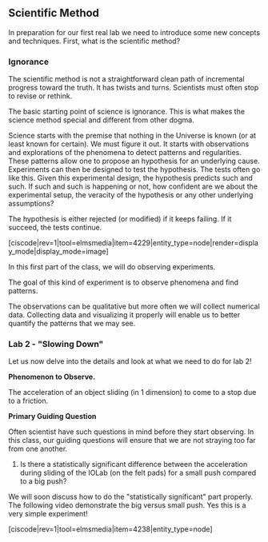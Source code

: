 ## Scientific Method

In preparation for our first real lab we need to introduce some new concepts and techniques. First, what is the scientific method?

### Ignorance

The scientific method is not a straightforward clean path of incremental progress toward the truth. It has twists and turns. Scientists must often stop to revise or rethink. 

The basic starting point of science is ignorance. This is what makes the science method special and different from other dogma. 

Science starts with the premise that nothing in the Universe is known (or at least known for certain). We must figure it out. It starts with observations and explorations of the phenomena to detect patterns and regularities. These patterns allow one to propose an hypothesis for an underlying cause. Experiments can then be designed to test the hypothesis. The tests often go like this. Given this experimental design, the hypothesis predicts such and such. If such and such is happening or not, how confident are we about the experimental setup, the veracity of the hypothesis or any other underlying assumptions? 

The hypothesis is either rejected (or modified) if it keeps failing. If it succeed, the tests continue. 

[ciscode|rev=1|tool=elmsmedia|item=4229|entity_type=node|render=display_mode|display_mode=image]

In this first part of the class, we will do observing experiments. 
 
The goal of this kind of experiment is to observe phenomena and find patterns. 

The observations can be qualitative but more often we will collect numerical data. Collecting data and visualizing it properly will enable us to better quantify the patterns that we may see. 

### Lab 2 - "Slowing Down"

Let us now delve into the details and look at what we need to do for lab 2!

**Phenomenon to Observe.**

The acceleration of an object sliding (in 1 dimension) to come to a stop due to a friction.

**Primary Guiding Question**

Often scientist have such questions in mind before they start observing. In  this class, our guiding questions will ensure that we are not straying too far from one another. 

1. Is there a statistically significant difference between the acceleration during sliding of the IOLab (on the felt pads) for a small push compared to a big push?

We will soon discuss how to do the "statistically significant" part properly. The following video demonstrate the big versus small push. Yes this is a very simple experiment!

[ciscode|rev=1|tool=elmsmedia|item=4238|entity_type=node]